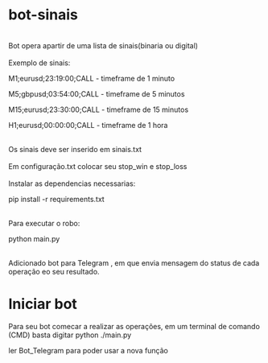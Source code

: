 # bot-sinais
<br>
Bot opera apartir de uma lista de sinais(binaria ou digital) <br>
<br>
Exemplo de sinais:<br>
  <p>M1;eurusd;23:19:00;CALL - timeframe de 1 minuto</p>
  <p>M5;gbpusd;03:54:00;CALL - timeframe de 5 minutos</p>
  <p>M15;eurusd;23:30:00;CALL - timeframe de 15 minutos</p>
  <p>H1;eurusd;00:00:00;CALL - timeframe de 1 hora</p>
<br>
Os sinais deve ser inserido em sinais.txt <br>
<br>
Em configuração.txt colocar seu stop_win e stop_loss <br>
<br> 
Instalar as dependencias necessarias:<br>
<p>pip install -r requirements.txt<p>
<br>
Para executar o robo: <br>
<p> python main.py </p>
<br>
Adicionado bot para Telegram , em que envia mensagem do status de cada operação eo seu resultado.

# Iniciar bot

Para seu bot comecar a realizar as operações, em um terminal de comando (CMD) basta digitar python ./main.py

ler Bot_Telegram para poder usar a nova função